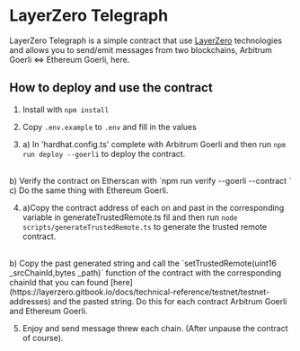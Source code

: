 # LayerZero Telegraph

LayerZero Telegraph is a simple contract that use [LayerZero](https://layerzero.network/) technologies and allows you 
to send/emit messages from two blockchains, Arbitrum Goerli <=> Ethereum Goerli, here.


## How to deploy and use the contract
1. Install with `npm install`

2. Copy `.env.example` to `.env` and fill in the values


3.  
   a) In 'hardhat.config.ts' complete with Arbitrum Goerli and then run `npm run deploy --goerli` to deploy the contract. 
<br>
    b) Verify the contract on Etherscan with `npm run verify --goerli --contract <CONTRACT_ADDRESS>`
<br>
    c) Do the same thing with Ethereum Goerli.

   4. 
       a)Copy the contract address of each on and past in the corresponding variable in generateTrustedRemote.ts fil and then
   run `node scripts/generateTrustedRemote.ts` to generate the trusted remote contract.
   <br>
       b) Copy the past generated string and call the `setTrustedRemote(uint16 _srcChainId,bytes _path)` function of the contract with the
    corresponding chainId that you can found [here](https://layerzero.gitbook.io/docs/technical-reference/testnet/testnet-addresses) 
   and the pasted string. Do this for each contract Arbitrum Goerli and Ethereum Goerli.

5. Enjoy and send message threw each chain. (After unpause the contract of course).